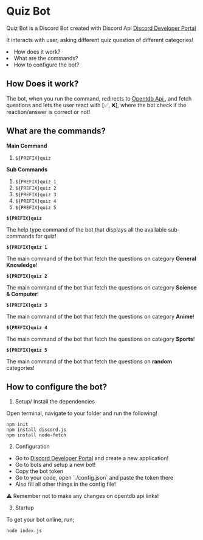 # Quiz Bot

Quiz Bot is a Discord Bot created with Discord Api <a href="https://discord.com/developers/docs/intro">Discord Developer Portal</a>

It interacts with user, asking different quiz question of different categories!

<li> How does it work?</li>
<li> What are the commands?</li>
<li> How to configure the bot?</li>

## How Does it work?

The bot, when you run the command, redirects to <a href="https://opentdb.com"> Opentdb Api </a>, and fetch questions and lets the user react with [✅, ❌], where the bot check if the reaction/answer is correct or not!

## What are the commands?

**Main Command**

1. `${PREFIX}quiz`

**Sub Commands**

1. `${PREFIX}quiz 1`
2. `${PREFIX}quiz 2`
3. `${PREFIX}quiz 3`
4. `${PREFIX}quiz 4`
5. `${PREFIX}quiz 5`


**`${PREFIX}quiz`**

The help type command of the bot that displays all the available sub-commands for quiz!

**`${PREFIX}quiz 1`**

The main command of the bot that fetch the questions on category __General Knowledge__!

**`${PREFIX}quiz 2`**

The main command of the bot that fetch the questions on category __Science & Computer__!

**`${PREFIX}quiz 3`**

The main command of the bot that fetch the questions on category __Anime__!

**`${PREFIX}quiz 4`**

The main command of the bot that fetch the questions on category __Sports__!

**`${PREFIX}quiz 5`**

The main command of the bot that fetch the questions on __random__ categories!

## How to configure the bot?

1. Setup/ Install the dependencies 

Open terminal, navigate to your folder and run the following!
```
npm init
npm install discord.js
npm install node-fetch
```

2. Configuration

<ul>
    <li>Go to <a href="https://discord.com/developers/applications">Discord Developer Portal</a> and create a new application!</li>
    <li>Go to bots and setup a new bot!</li>
    <li>Copy the bot token</li>
    <li>Go to your code, open `./config.json` and paste the token there</li>
    <li>Also fill all other things in the config file!</li>
</ul>

⚠ Remember not to make any changes on opentdb api links!

3. Startup

To get your bot online, run;
```
node index.js
```